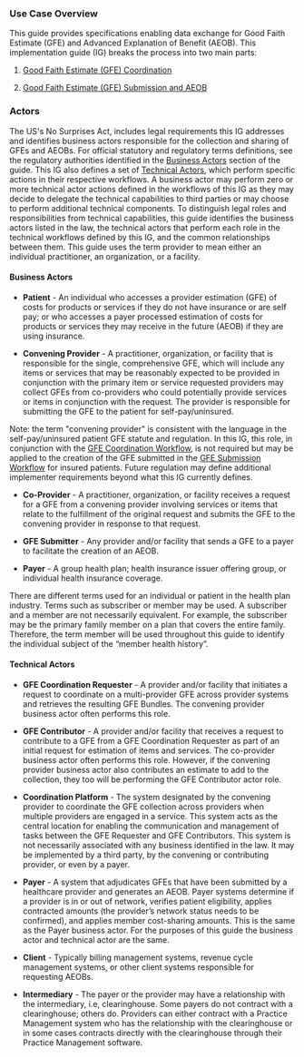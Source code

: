 ### Use Case Overview ###

This guide provides specifications enabling data exchange for Good Faith Estimate (GFE) and Advanced Explanation of Benefit (AEOB). This implementation guide (IG) breaks the process into two main parts: 

1. [Good Faith Estimate (GFE) Coordination](gfe_coordination_overview.html)

2. [Good Faith Estimate (GFE) Submission and AEOB](gfe_submission_and_aeob_overview.html)


### Actors ###
The US's No Surprises Act, includes legal requirements this IG addresses and identifies business actors responsible for the collection and sharing of GFEs and AEOBs. For official statutory and regulatory terms definitions, see the regulatory authorities identified in the [Business Actors](#business-actors) section of the guide. This IG also defines a set of [Technical Actors](#technical-actors), which perform specific actions in their respective workflows. A business actor may perform zero or more technical actor actions defined in the workflows of this IG as they may decide to delegate the technical capabilities to third parties or may choose to perform additional technical components. To distinguish legal roles and responsibilities from technical capabilities, this guide identifies the business actors listed in the law, the technical actors that perform each role in the technical workflows defined by this IG, and the common relationships between them. This guide uses the term provider to mean either an individual practitioner, an organization, or a facility.

#### Business Actors ####

- **Patient** - An individual who accesses a provider estimation (GFE) of costs for products or services if they do not have insurance or are self pay; or who accesses a payer processed estimation of costs for products or services they may receive in the future (AEOB) if they are using insurance.

- **Convening Provider** - A practitioner, organization, or facility that is responsible for the single, comprehensive GFE, which will include any items or services that may be reasonably expected to be provided in conjunction with the primary item or service requested providers may collect GFEs from co-providers who could potentially provide services or items in conjunction with the request. The provider is responsible for submitting the GFE to the patient for self-pay/uninsured. 

Note: the term "convening provider" is consistent with the language in the self-pay/uninsured patient GFE statute and regulation. In this IG, this role, in conjunction with the [GFE Coordination Workflow]( gfe_coordination_overview.html), is not required but may be applied to the creation of the GFE submitted in the [GFE Submission Workflow]( gfe_submission_and_aeob_overview.html) for insured patients. Future regulation may define additional implementer requirements beyond what this IG currently defines.

- **Co-Provider** - A practitioner, organization, or facility receives a request for a GFE from a convening provider involving services or items that relate to the fulfillment of the original request and submits the GFE to the convening provider in response to that request.

- **GFE Submitter** - Any provider and/or facility that sends a GFE to a payer to facilitate the creation of an AEOB.

- **Payer** - A group health plan; health insurance issuer offering group, or individual health insurance coverage.


There are different terms used for an individual or patient in the health plan industry. Terms such as subscriber or member may be used. A subscriber and a member are not necessarily equivalent. For example, the subscriber may be the primary family member on a plan that covers the entire family. Therefore, the term member will be used throughout this guide to identify the individual subject of the “member health history”.



#### Technical Actors ####

- **GFE Coordination Requester** - A provider and/or facility that initiates a request to coordinate on a multi-provider GFE across provider systems and retrieves the resulting GFE Bundles. The convening provider business actor often performs this role.

- **GFE Contributor** - A provider and/or facility that receives a request to contribute to a GFE from a GFE Coordination Requester as part of an initial request for estimation of items and services. The co-provider business actor often performs this role. However, if the convening provider business actor also contributes an estimate to add to the collection, they too will be performing the GFE Contributor actor role.

- **Coordination Platform** - The system designated by the convening provider to coordinate the GFE collection across providers when multiple providers are engaged in a service. This system acts as the central location for enabling the communication and management of tasks between the GFE Requester and GFE Contributors. This system is not necessarily associated with any business identified in the law. It may be implemented by a third party, by the convening or contributing provider, or even by a payer.

- **Payer** - A system that adjudicates GFEs that have been submitted by a healthcare provider and generates an AEOB. Payer systems determine if a provider is in or out of network, verifies patient eligibility, applies contracted amounts (the provider’s network status needs to be confirmed), and applies member cost-sharing amounts.  This is the same as the Payer business actor. For the purposes of this guide the business actor and technical actor are the same.

- **Client** - Typically billing management systems, revenue cycle management systems, or other client systems responsible for requesting AEOBs.

- **Intermediary** - The payer or the provider may have a relationship with the intermediary, i.e, clearinghouse. Some payers do not contract with a clearinghouse; others do. Providers can either contract with a Practice Management system who has the relationship with the clearinghouse or in some cases contracts directly with the clearinghouse through their Practice Management software.
